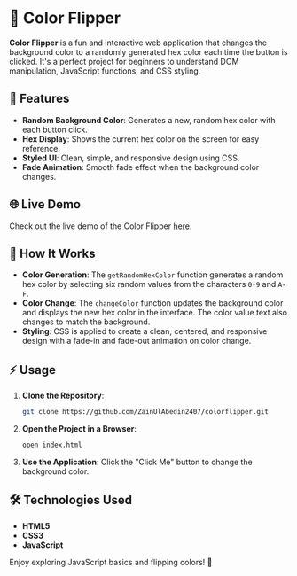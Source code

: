 # 🎨 Color Flipper

**Color Flipper** is a fun and interactive web application that changes the background color to a randomly generated hex color each time the button is clicked. It's a perfect project for beginners to understand DOM manipulation, JavaScript functions, and CSS styling.

## 🚀 Features

- **Random Background Color**: Generates a new, random hex color with each button click.
- **Hex Display**: Shows the current hex color on the screen for easy reference.
- **Styled UI**: Clean, simple, and responsive design using CSS.
- **Fade Animation**: Smooth fade effect when the background color changes.

## 🌐 Live Demo

Check out the live demo of the Color Flipper [here](https://color-flipper-pi.vercel.app/). 

## 📜 How It Works

- **Color Generation**: The `getRandomHexColor` function generates a random hex color by selecting six random values from the characters `0-9` and `A-F`.
- **Color Change**: The `changeColor` function updates the background color and displays the new hex color in the interface. The color value text also changes to match the background.
- **Styling**: CSS is applied to create a clean, centered, and responsive design with a fade-in and fade-out animation on color change.

## ⚡ Usage

1. **Clone the Repository**:
   ```bash
   git clone https://github.com/ZainUlAbedin2407/colorflipper.git
   ```
2. **Open the Project in a Browser**:
   ```bash
   open index.html
   ```
3. **Use the Application**: Click the "Click Me" button to change the background color.

## 🛠️ Technologies Used

- **HTML5**
- **CSS3**
- **JavaScript**

Enjoy exploring JavaScript basics and flipping colors! 🎉